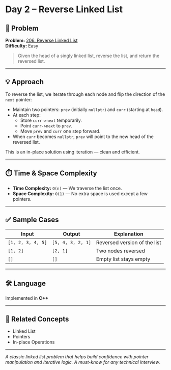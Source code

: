 # Day 2 – Reverse Linked List

## 🧩 Problem

**Problem:** [206. Reverse Linked List](https://leetcode.com/problems/reverse-linked-list/)  
**Difficulty:** Easy

> Given the head of a singly linked list, reverse the list, and return the reversed list.

---

## 💡 Approach

To reverse the list, we iterate through each node and flip the direction of the `next` pointer:

- Maintain two pointers: `prev` (initially `nullptr`) and `curr` (starting at `head`).
- At each step:
  - Store `curr->next` temporarily.
  - Point `curr->next` to `prev`.
  - Move `prev` and `curr` one step forward.
- When `curr` becomes `nullptr`, `prev` will point to the new head of the reversed list.

This is an in-place solution using iteration — clean and efficient.

---

## ⏱️ Time & Space Complexity

- **Time Complexity:** `O(n)` — We traverse the list once.
- **Space Complexity:** `O(1)` — No extra space is used except a few pointers.

---

## ✅ Sample Cases

| Input          | Output       | Explanation               |
|----------------|--------------|---------------------------|
| `[1, 2, 3, 4, 5]` | `[5, 4, 3, 2, 1]` | Reversed version of the list |
| `[1, 2]`       | `[2, 1]`     | Two nodes reversed        |
| `[]`           | `[]`         | Empty list stays empty    |

---

## 🛠️ Language

Implemented in **C++**

---

## 🔗 Related Concepts

- Linked List
- Pointers
- In-place Operations

---

_A classic linked list problem that helps build confidence with pointer manipulation and iterative logic. A must-know for any technical interview._
